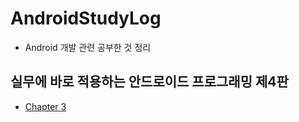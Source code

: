 # AndroidStudyLog
- Android 개발 관련 공부한 것 정리 



## 실무에 바로 적용하는 안드로이드 프로그래밍 제4판

- [Chapter 3](AndroidProgramming/Chapter3.md)

